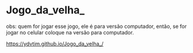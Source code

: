# Jogo_da_velha_
obs: quem for jogar esse jogo, ele é para versão computador, então, se for jogar no celular coloque na versão para computador.

https://ydvtim.github.io/Jogo_da_velha_/

